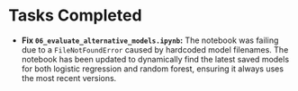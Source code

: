 # Tasks Completed

- **Fix `06_evaluate_alternative_models.ipynb`:** The notebook was failing due to a `FileNotFoundError` caused by hardcoded model filenames. The notebook has been updated to dynamically find the latest saved models for both logistic regression and random forest, ensuring it always uses the most recent versions.
